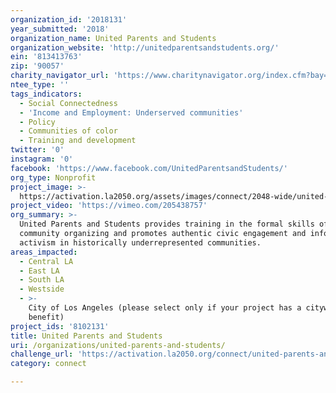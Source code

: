 ```yaml
---
organization_id: '2018131'
year_submitted: '2018'
organization_name: United Parents and Students
organization_website: 'http://unitedparentsandstudents.org/'
ein: '813413763'
zip: '90057'
charity_navigator_url: 'https://www.charitynavigator.org/index.cfm?bay=search.profile&ein=813413763'
ntee_type: ''
tags_indicators:
  - Social Connectedness
  - 'Income and Employment: Underserved communities'
  - Policy
  - Communities of color
  - Training and development
twitter: '0'
instagram: '0'
facebook: 'https://www.facebook.com/UnitedParentsandStudents/'
org_type: Nonprofit
project_image: >-
  https://activation.la2050.org/assets/images/connect/2048-wide/united-parents-and-students.jpg
project_video: 'https://vimeo.com/205438757'
org_summary: >-
  United Parents and Students provides training in the formal skills of
  community organizing and promotes authentic civic engagement and informed
  activism in historically underrepresented communities.
areas_impacted:
  - Central LA
  - East LA
  - South LA
  - Westside
  - >-
    City of Los Angeles (please select only if your project has a citywide
    benefit)
project_ids: '8102131'
title: United Parents and Students
uri: /organizations/united-parents-and-students/
challenge_url: 'https://activation.la2050.org/connect/united-parents-and-students/'
category: connect

---
```

